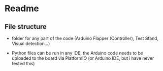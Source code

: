 # Readme

## File structure

- folder for any part of the code (Arduino Flapper (Controller), Test Stand, Visual detection...)

- Python files can be run in any IDE, the Arduino code needs to be uploaded to the board via PlatformIO (or Arduino IDE, but i have never tested this)
